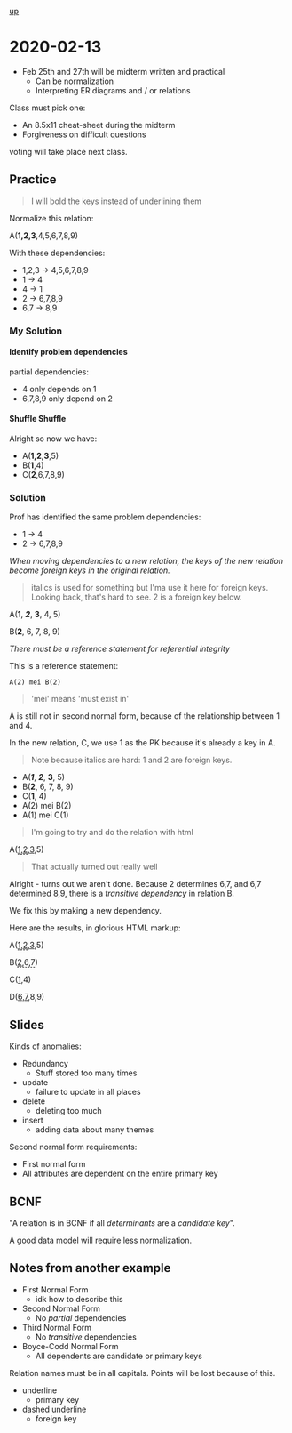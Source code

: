 [up](./index.md)

# 2020-02-13

- Feb 25th and 27th will be midterm written and practical
	- Can be normalization
	- Interpreting ER diagrams and / or relations

Class must pick one:

- An 8.5x11 cheat-sheet during the midterm
- Forgiveness on difficult questions

voting will take place next class.

## Practice

> I will bold the keys instead of underlining them

Normalize this relation:

A(**1,2,3**,4,5,6,7,8,9)

With these dependencies:

- 1,2,3 &rarr; 4,5,6,7,8,9
- 1 &rarr; 4
- 4 &rarr; 1
- 2 &rarr; 6,7,8,9
- 6,7 &rarr; 8,9

### My Solution

#### Identify problem dependencies

partial dependencies:

- 4 only depends on 1
- 6,7,8,9 only depend on 2

#### Shuffle Shuffle

Alright so now we have:

- A(**1,2,3**,5)
- B(**1**,4)
- C(**2**,6,7,8,9)

### Solution

Prof has identified the same problem dependencies:

- 1 &rarr; 4
- 2 &rarr; 6,7,8,9

*When moving dependencies to a new relation, the keys of the new relation become foreign keys in the original relation.*

> italics is used for something but I'ma use it here for foreign keys. Looking back, that's hard to see. 2 is a foreign key below.

A(**1**, ***2***, **3**, 4, 5)

B(**2**, 6, 7, 8, 9)

*There must be a reference statement for referential integrity*

This is a reference statement:

```
A(2) mei B(2)
```

> 'mei' means 'must exist in'

A is still not in second normal form, because of the relationship between 1 and 4.

In the new relation, C, we use 1 as the PK because it's already a key in A.

> Note because italics are hard: 1 and 2 are foreign keys.

- A(***1***, ***2***, **3**, 5)
- B(**2**, 6, 7, 8, 9)
- C(**1**, 4)
- A(2) mei B(2)
- A(1) mei C(1)

> I'm going to try and do the relation with html

A(<span style='text-decoration:underline'><span style='border-bottom:1px dashed'>1,2</span>,3</span>,5)

> That actually turned out really well

Alright - turns out we aren't done. Because 2 determines 6,7, and 6,7 determined 8,9, there is a *transitive dependency* in relation B.

We fix this by making a new dependency.

Here are the results, in glorious HTML markup:

A(<span style='text-decoration:underline'><span style='border-bottom:1px dashed'>1,2</span>,3</span>,5)

B(<span style='border-bottom:1px dashed'><span style='text-decoration:underline'>2</span>,6,7</span>)

C(<span style='text-decoration:underline'>1</span>,4)

D(<span style='text-decoration:underline'>6,7</span>,8,9)

## Slides

Kinds of anomalies:

- Redundancy
	- Stuff stored too many times
- update
	- failure to update in all places
- delete
	- deleting too much
- insert
	- adding data about many themes

Second normal form requirements:

- First normal form
- All attributes are dependent on the entire primary key

## BCNF

"A relation is in BCNF if all *determinants* are a *candidate key*".

A good data model will require less normalization.

## Notes from another example

- First Normal Form
	- idk how to describe this
- Second Normal Form
	- No *partial* dependencies
- Third Normal Form
	- No *transitive* dependencies
- Boyce-Codd Normal Form
	- All dependents are candidate or primary keys

Relation names must be in all capitals. Points will be lost because of this.

- underline
	- primary key
- dashed underline
	- foreign key
